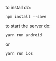 to install do: 
```
npm install --save 
```
to start the server do: 
```
yarn run android 
```
or 
```
yarn run ios 
```

